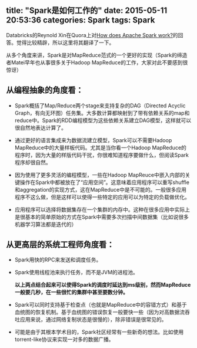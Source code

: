 title: "Spark是如何工作的"
date: 2015-05-11 20:53:36
categories: Spark
tags: Spark
---

Databricks的Reynold Xin在Quora上对[How does Apache Spark work?](https://www.quora.com/How-does-Apache-Spark-work)的回答。觉得比较精辟，所以这里将其翻译了一下。
<!--more-->
从多个角度来讲，Spark是对MapReduce范式的一个更好的实现（Spark的缔造者Matei早年也从事很多关于Hadoop MapReduce的工作，大家对此不要感到很惊讶）

从编程抽象的角度看：
---
- Spark概括了Map/Reduce两个stage来支持复杂的DAG（Directed Acyclic Graph，有向无环图）任务集。大多数计算都映射到了带有依赖关系的map和reduce中。Spark的RDD编程模型为这些依赖关系建立DAG模型，这样就可以很自然地表达计算了。

- 通过更好的语言集成来为数据流建立模型，Spark可以不需要Hadoop MapReduce中的大量样板代码。尤其是当你看一个Hadoop MapReduce的程序时，因为大量的样版代码干扰，你很难知道程序要做什么，但阅读Spark程序却很自然。

- 因为使用了更多灵活的编程模型，一些在Hadoop MapReuce中嵌入内部的关键操作在Spark中都被放在了“应用空间”。这意味着应用程序可以重写shuffle和aggregation的实现方式，这在MapReduce中是不可能的。一般很多应用程序不这么做，但是这样可以使得一些特定的应用可以为特定的负载做优化。

- 应用程序可以选择将数据集存在一个集群的内存中。这种在很多应用中实际上是很基本的简单原始的方式在Spark中需要多次扫描中间数据集（比如说很多机器学习算法都是迭代的）

从更高层的系统工程师角度看：
---
- Spark用快的RPC来发送和调度任务。

- Spark使用线程池来执行任务，而不是JVM的进程池。

    **以上两点结合起来可以使得Spark的调度时延达到ms级别，然而MapReduce一般要几秒，在一些很忙的集群中甚至要数分钟。**

- Spark可以同时支持基于检查点（也就是MapReduce中的容错方式）和基于血统图的恢复机制。基于血统图的错误恢复一般要快一些（因为对高数据流吞吐应用来说，通过网络复制状态是很慢的），除非错误是很常见的。

- 可能是由于其根本学术目的，Spark社区经常有一些新奇的想法。比如使用torrent-like协议来实现一对多的数据广播。